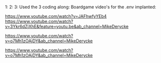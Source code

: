 1: 
2: 
3: Used the 3 coding along: Boardgame video's for the .env implanted: 

https://www.youtube.com/watch?v=JAFhwfyYEb4
https://www.youtube.com/watch?v=3Ykr6dZjXhE&feature=youtu.be&ab_channel=MikeDerycke

https://www.youtube.com/watch?v=o7Mh1zOAjDY&ab_channel=MikeDerycke

https://www.youtube.com/watch?v=o7Mh1zOAjDY&ab_channel=MikeDerycke


